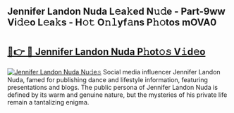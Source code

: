 ## Jennifer Landon Nuda L𝚎a𝚔ed N𝚞𝚍e - Part-9ww Vi𝚍𝚎o L𝚎a𝚔s - H𝚘𝚝 O𝚗𝚕yf𝚊ns P𝚑𝚘tos mOVA0

# <h2><a href="http://kf3125.oniu.top/?m=Jennifer+Landon+Nuda">🔗👉 🔴 Jennifer Landon Nuda P𝚑ot𝚘𝚜 V𝚒d𝚎o</a></h2>

[![Jennifer Landon Nuda Nu𝚍e𝚜](https://i.imgur.com/0qMVB7G.gif)](http://kf3125.oniu.top/?m=Jennifer+Landon+Nuda)
Social media influencer Jennifer Landon Nuda, famed for publishing dance and lifestyle information, featuring presentations and blogs. The public persona of Jennifer Landon Nuda is defined by its warm and genuine nature, but the mysteries of his private life remain a tantalizing enigma.  
